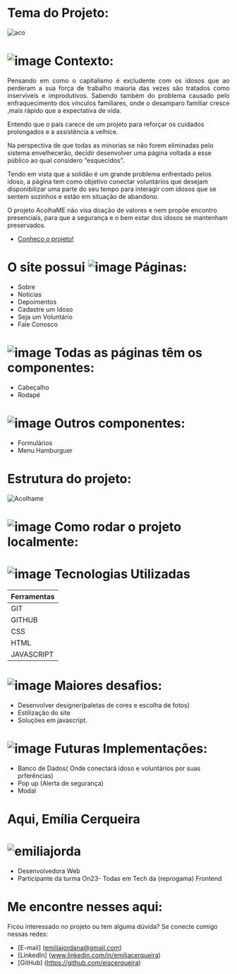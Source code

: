 <h1 whidth="50">Tema do Projeto:</h1>

![aco](https://github.com/ejscerqueira/AcolhaMe/assets/61998637/802d01cc-13de-4ccd-b3eb-545a0f42ab9e)



# ![image](https://github.com/ejscerqueira/AcolhaMe/assets/61998637/dd7e74a6-e86f-4383-b198-4c74d70b4e65) Contexto: 
<p align="justify">Pensando em como o capitalismo é excludente com os idosos que ao perderam a sua força de trabalho maioria das vezes são tratados como inservíveis e improdutivos.
Sabendo também do problema causado pelo enfraquecimento dos vínculos familiares, onde o desamparo familiar cresce ,mais rápido que a expectativa de vida.<p>
<p>Entendo que o pais carece de um projeto para reforçar os cuidados prolongados e a assistência a velhice.</p>
<p>Na perspectiva de que todas as minorias se não forem eliminadas pelo sistema envelhecerão, decidir desenvolver uma página voltada a esse público ao qual considero “esquecidos”.</p>
<p>Tendo em vista que a solidão é um grande problema enfrentado pelos idoso, a página tem como objetivo conectar voluntários que desejam disponibilizar uma parte do seu tempo para interagir com idosos que se sentem sozinhos e estão em situação de abandono.</p>
O projeto AcolhaME não visa doação de valores e nem propõe encontro presenciais, para que a segurança e o bem estar dos idosos se mantenham preservados.

 - <a href="https://acolhame.netlify.app/" target="_blank" class="noticias-link">Conheço o projeto!</a></p>


 # O site possui ![image](https://github.com/ejscerqueira/final-/assets/61998637/4ff42989-f04f-4f81-960a-7d3d537f1556) Páginas: 

-	Sobre
- Notícias
- Depoimentos
-	Cadastre um Idoso
- Seja um Voluntário 
-	Fale Conosco

# ![image](https://github.com/ejscerqueira/final-/assets/61998637/a101bf88-58f5-4411-bc49-029f4bff872a) Todas as páginas têm os componentes:

- Cabeçalho 
- Rodapé



# ![image](https://github.com/ejscerqueira/final-/assets/61998637/fc56f28c-a798-458b-9b0b-3e9d0ef6ea51) Outros componentes:

- Formulários
- Menu Hamburguer

# Estrutura do projeto:
![Acolhame](https://github.com/ejscerqueira/AcolhaMe/assets/61998637/36859415-806c-474d-803b-3c64bff837bd)


 # ![image](https://github.com/ejscerqueira/AcolhaMe/assets/61998637/96a75f0d-93ca-40ec-8cd3-224f1dade74f) Como rodar o projeto localmente:
 


# ![image](https://github.com/ejscerqueira/final-/assets/61998637/f761f362-ffac-4bfb-b654-90b76c2994ce) Tecnologias Utilizadas


|Ferramentas|
|----|
|GIT | 
|GITHUB | 
|CSS| 
|HTML|
|JAVASCRIPT |

# ![image](https://github.com/ejscerqueira/AcolhaMe/assets/61998637/fe602777-a633-474c-a3cb-c00eae834741) Maiores desafios:

- Desenvolver designer(paletas de cores e escolha de fotos)
- Estilização do site
- Soluções em javascript.



# ![image](https://github.com/ejscerqueira/final-/assets/61998637/56a61fce-b6bb-4cb7-bd62-90d4240334ac) Futuras Implementações:
-	Banco de Dados( Onde conectará idoso e voluntários por suas prferências)
-	Pop up (Alerta de segurança)
-	Modal


# Aqui, Emília Cerqueira 
# ![emiliajorda](https://github.com/ejscerqueira/final-/assets/61998637/f41584c1-0204-4fb1-8843-e0272e852584)


-	Desenvolvedora Web
-	Participante da turma On23- Todas em Tech da (reprogama) Frontend

 # Me encontre nesses aqui:

Ficou interessado no projeto ou tem alguma dúvida? Se conecte comigo nessas redes:

- [E-mail]
  (emiliajordana@gmail.com)
- [LinkedIn]
  (www.linkedin.com/in/emíliacerqueira)
- [GitHub]
  (https://github.com/ejscerqueira)




















